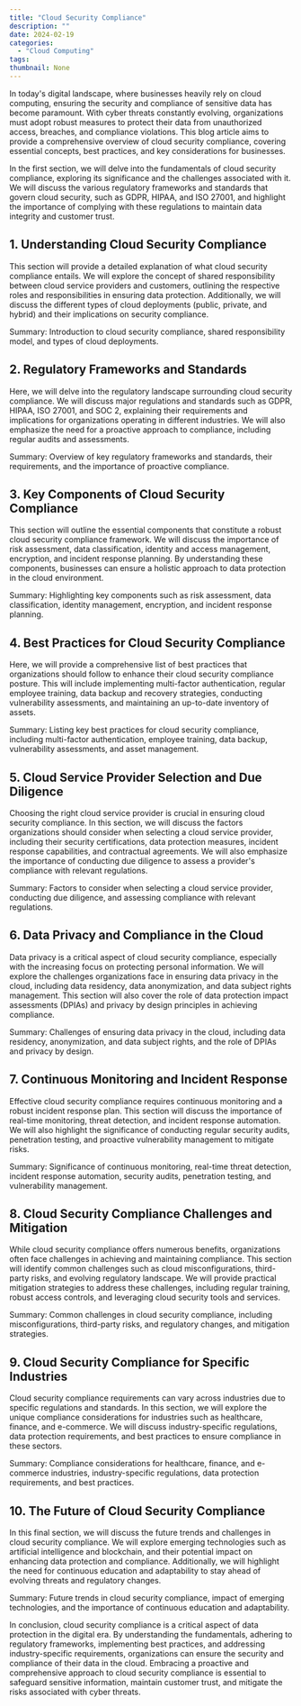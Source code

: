 ```yaml
---
title: "Cloud Security Compliance"
description: ""
date: 2024-02-19
categories:
  - "Cloud Computing"
tags:
thumbnail: None
---
```


<p>In today's digital landscape, where businesses heavily rely on cloud computing, ensuring the security and compliance of sensitive data has become paramount. With cyber threats constantly evolving, organizations must adopt robust measures to protect their data from unauthorized access, breaches, and compliance violations. This blog article aims to provide a comprehensive overview of cloud security compliance, covering essential concepts, best practices, and key considerations for businesses.</p>

<p>In the first section, we will delve into the fundamentals of cloud security compliance, exploring its significance and the challenges associated with it. We will discuss the various regulatory frameworks and standards that govern cloud security, such as GDPR, HIPAA, and ISO 27001, and highlight the importance of complying with these regulations to maintain data integrity and customer trust.</p>

<h2>1. Understanding Cloud Security Compliance</h2>
<p>This section will provide a detailed explanation of what cloud security compliance entails. We will explore the concept of shared responsibility between cloud service providers and customers, outlining the respective roles and responsibilities in ensuring data protection. Additionally, we will discuss the different types of cloud deployments (public, private, and hybrid) and their implications on security compliance.</p>
<p>Summary: Introduction to cloud security compliance, shared responsibility model, and types of cloud deployments.</p>

<h2>2. Regulatory Frameworks and Standards</h2>
<p>Here, we will delve into the regulatory landscape surrounding cloud security compliance. We will discuss major regulations and standards such as GDPR, HIPAA, ISO 27001, and SOC 2, explaining their requirements and implications for organizations operating in different industries. We will also emphasize the need for a proactive approach to compliance, including regular audits and assessments.</p>
<p>Summary: Overview of key regulatory frameworks and standards, their requirements, and the importance of proactive compliance.</p>

<h2>3. Key Components of Cloud Security Compliance</h2>
<p>This section will outline the essential components that constitute a robust cloud security compliance framework. We will discuss the importance of risk assessment, data classification, identity and access management, encryption, and incident response planning. By understanding these components, businesses can ensure a holistic approach to data protection in the cloud environment.</p>
<p>Summary: Highlighting key components such as risk assessment, data classification, identity management, encryption, and incident response planning.</p>

<h2>4. Best Practices for Cloud Security Compliance</h2>
<p>Here, we will provide a comprehensive list of best practices that organizations should follow to enhance their cloud security compliance posture. This will include implementing multi-factor authentication, regular employee training, data backup and recovery strategies, conducting vulnerability assessments, and maintaining an up-to-date inventory of assets.</p>
<p>Summary: Listing key best practices for cloud security compliance, including multi-factor authentication, employee training, data backup, vulnerability assessments, and asset management.</p>

<h2>5. Cloud Service Provider Selection and Due Diligence</h2>
<p>Choosing the right cloud service provider is crucial in ensuring cloud security compliance. In this section, we will discuss the factors organizations should consider when selecting a cloud service provider, including their security certifications, data protection measures, incident response capabilities, and contractual agreements. We will also emphasize the importance of conducting due diligence to assess a provider's compliance with relevant regulations.</p>
<p>Summary: Factors to consider when selecting a cloud service provider, conducting due diligence, and assessing compliance with relevant regulations.</p>

<h2>6. Data Privacy and Compliance in the Cloud</h2>
<p>Data privacy is a critical aspect of cloud security compliance, especially with the increasing focus on protecting personal information. We will explore the challenges organizations face in ensuring data privacy in the cloud, including data residency, data anonymization, and data subject rights management. This section will also cover the role of data protection impact assessments (DPIAs) and privacy by design principles in achieving compliance.</p>
<p>Summary: Challenges of ensuring data privacy in the cloud, including data residency, anonymization, and data subject rights, and the role of DPIAs and privacy by design.</p>

<h2>7. Continuous Monitoring and Incident Response</h2>
<p>Effective cloud security compliance requires continuous monitoring and a robust incident response plan. This section will discuss the importance of real-time monitoring, threat detection, and incident response automation. We will also highlight the significance of conducting regular security audits, penetration testing, and proactive vulnerability management to mitigate risks.</p>
<p>Summary: Significance of continuous monitoring, real-time threat detection, incident response automation, security audits, penetration testing, and vulnerability management.</p>

<h2>8. Cloud Security Compliance Challenges and Mitigation</h2>
<p>While cloud security compliance offers numerous benefits, organizations often face challenges in achieving and maintaining compliance. This section will identify common challenges such as cloud misconfigurations, third-party risks, and evolving regulatory landscape. We will provide practical mitigation strategies to address these challenges, including regular training, robust access controls, and leveraging cloud security tools and services.</p>
<p>Summary: Common challenges in cloud security compliance, including misconfigurations, third-party risks, and regulatory changes, and mitigation strategies.</p>

<h2>9. Cloud Security Compliance for Specific Industries</h2>
<p>Cloud security compliance requirements can vary across industries due to specific regulations and standards. In this section, we will explore the unique compliance considerations for industries such as healthcare, finance, and e-commerce. We will discuss industry-specific regulations, data protection requirements, and best practices to ensure compliance in these sectors.</p>
<p>Summary: Compliance considerations for healthcare, finance, and e-commerce industries, industry-specific regulations, data protection requirements, and best practices.</p>

<h2>10. The Future of Cloud Security Compliance</h2>
<p>In this final section, we will discuss the future trends and challenges in cloud security compliance. We will explore emerging technologies such as artificial intelligence and blockchain, and their potential impact on enhancing data protection and compliance. Additionally, we will highlight the need for continuous education and adaptability to stay ahead of evolving threats and regulatory changes.</p>
<p>Summary: Future trends in cloud security compliance, impact of emerging technologies, and the importance of continuous education and adaptability.</p>

<p>In conclusion, cloud security compliance is a critical aspect of data protection in the digital era. By understanding the fundamentals, adhering to regulatory frameworks, implementing best practices, and addressing industry-specific requirements, organizations can ensure the security and compliance of their data in the cloud. Embracing a proactive and comprehensive approach to cloud security compliance is essential to safeguard sensitive information, maintain customer trust, and mitigate the risks associated with cyber threats.</p>